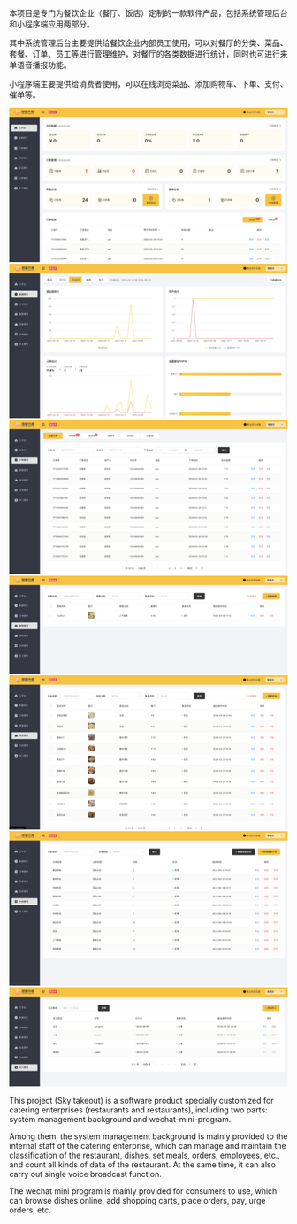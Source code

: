 本项目是专门为餐饮企业（餐厅、饭店）定制的一款软件产品，包括系统管理后台和小程序端应用两部分。

其中系统管理后台主要提供给餐饮企业内部员工使用，可以对餐厅的分类、菜品、套餐、订单、员工等进行管理维护，对餐厅的各类数据进行统计，同时也可进行来单语音播报功能。

小程序端主要提供给消费者使用，可以在线浏览菜品、添加购物车、下单、支付、催单等。

![image](https://github.com/pipixiangz/sky-take-out/blob/main/img/苍穹截图1.png)
![image](https://github.com/pipixiangz/sky-take-out/blob/main/img/苍穹截图2.png)
![image](https://github.com/pipixiangz/sky-take-out/blob/main/img/苍穹截图3.png)
![image](https://github.com/pipixiangz/sky-take-out/blob/main/img/苍穹截图4.png)
![image](https://github.com/pipixiangz/sky-take-out/blob/main/img/苍穹截图5.png)
![image](https://github.com/pipixiangz/sky-take-out/blob/main/img/苍穹截图6.png)
![image](https://github.com/pipixiangz/sky-take-out/blob/main/img/苍穹截图7.png)


This project (Sky takeout) is a software product specially customized for catering enterprises (restaurants and restaurants), including two parts: system management background and wechat-mini-program. 
 
Among them, the system management background is mainly provided to the internal staff of the catering enterprise, which can manage and maintain the classification of the restaurant, dishes, set meals, orders, employees, etc., and count all kinds of data of the restaurant. At the same time, it can also carry out single voice broadcast function. 
 
The wechat mini program is mainly provided for consumers to use, which can browse dishes online, add shopping carts, place orders, pay, urge orders, etc.
